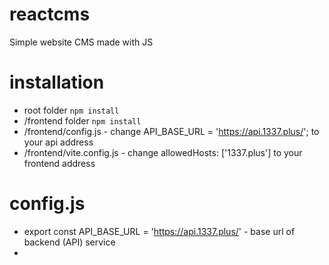 # reactcms
Simple website CMS made with JS

# installation
- root folder `npm install`
- /frontend folder `npm install`
- /frontend/config.js - change API_BASE_URL = 'https://api.1337.plus/'; to your api address
- /frontend/vite.config.js - change allowedHosts: ['1337.plus'] to your frontend address

# config.js
- export const API_BASE_URL = 'https://api.1337.plus/' - base url of backend (API) service
- 
